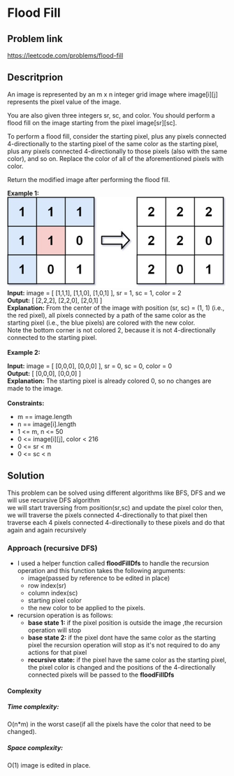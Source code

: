# **Flood Fill**
## **Problem link**
https://leetcode.com/problems/flood-fill <br>

## **Descritprion**
An image is represented by an m x n integer grid image where image[i][j] represents the pixel value of the image.<br>

You are also given three integers sr, sc, and color. You should perform a flood fill on the image starting from the pixel image[sr][sc].<br>

To perform a flood fill, consider the starting pixel, plus any pixels connected 4-directionally to the starting pixel of the same color as the starting pixel, plus any pixels connected 4-directionally to those pixels (also with the same color), and so on. Replace the color of all of the aforementioned pixels with color.<br>

Return the modified image after performing the flood fill.<br>

 

**Example 1:**<br>
![alt text](Example1.png)<br>
**Input:** image = [ [1,1,1], [1,1,0], [1,0,1] ], sr = 1, sc = 1, color = 2<br>
**Output:** [ [2,2,2], [2,2,0], [2,0,1] ]<br>
**Explanation:** From the center of the image with position (sr, sc) = (1, 1) (i.e., the red pixel), all pixels connected by a path of the same color as the starting pixel (i.e., the blue pixels) are colored with the new color.<br>
Note the bottom corner is not colored 2, because it is not 4-directionally connected to the starting pixel.<br><br>
**Example 2:**<br>

**Input:** image = [ [0,0,0], [0,0,0] ], sr = 0, sc = 0, color = 0<br>
**Output:** [ [0,0,0], [0,0,0] ]<br>
**Explanation:** The starting pixel is already colored 0, so no changes are made to the image.<br><br>
**Constraints:**<br>
- m == image.length
- n == image[i].length
- 1 <= m, n <= 50
- 0 <= image[i][j], color < 216
- 0 <= sr < m
- 0 <= sc < n
## **Solution**
This problem can be solved using different algorithms like BFS, DFS and we will use recursive DFS algorithm<br>
we will start traversing from position(sr,sc) and update the pixel color then, we will traverse the pixels connected 4-directionally to that pixel then traverse each 4 pixels connected 4-directionally to these pixels and do that again and again recursively <br>
### Approach (recursive DFS)
- I used a helper function called **floodFillDfs** to handle the recursion operation and this function takes the following arguments:<br>
    - image(passed by reference to be edited in place)
    - row index(sr)
    - column index(sc)
    - starting pixel color
    - the new color to be applied to the pixels.
- recursion operation is as follows:
    - **base state 1:** if the pixel position is outside the image ,the recursion operation will stop
    - **base state 2:** if the pixel dont have the same color as the starting pixel the recursion operation will stop as it's not required to do any actions for that pixel
    - **recursive state:** if the pixel have the same color as the starting pixel, the pixel color is changed and the positions of the 4-directionally connected pixels will be passed to the **floodFillDfs**

#### **Complexity**
##### **Time complexity:**<br>
O(n*m) in the worst case(if all the pixels have the color that need to be changed).<br>

##### **Space complexity:**
O(1) image is edited in place.<br>
